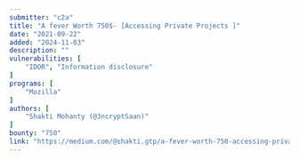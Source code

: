 ```yaml
---
submitter: "c2a"
title: "A fever Worth 750$- [Accessing Private Projects ]"
date: "2021-09-22"
added: "2024-11-03"
description: ""
vulnerabilities: [
    "IDOR", "Information disclosure"
]
programs: [
    "Mozilla"
]
authors: [
    "Shakti Mohanty (@3ncryptSaan)"
]
bounty: "750"
link: "https://medium.com/@shakti.gtp/a-fever-worth-750-accessing-private-projects-d113c561311f"
---
```




